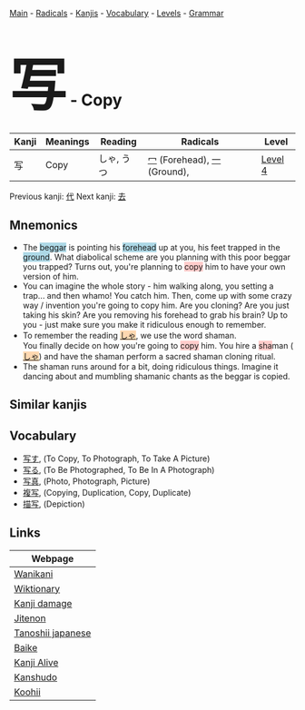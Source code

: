 <style> bigfont {font-size: 100px}</style>
[Main](../README.md) -
[Radicals](../radicals.md) -
[Kanjis](../kanjis.md) -
[Vocabulary](../vocabulary.md) -
[Levels](../levels.md) -
[Grammar](../grammar.md)
# <bigfont> 写</bigfont> - Copy 

| Kanji | Meanings | Reading | Radicals | Level |
| --- | --- | --- | --- | --- |
| 写 | Copy | しゃ, うつ | [冖](../radicals/冖.md) (Forehead), [一](../radicals/一.md) (Ground),  | [Level 4](../levels/wk_level4.md) |

Previous kanji: [代](代.md) Next kanji: [去](去.md) 

## Mnemonics
 * The <span style="background-color:#ADD8E6"> beggar</span> is pointing his <span style="background-color:#ADD8E6"> forehead</span> up at you, his feet trapped in the <span style="background-color:#ADD8E6"> ground</span>. What diabolical scheme are you planning with this poor beggar you trapped? Turns out, you're planning to <span style="background-color:#ffcccb"> copy</span> him to have your own version of him.
* You can imagine the whole story - him walking along, you setting a trap... and then whamo! You catch him. Then, come up with some crazy way / invention you're going to copy him. Are you cloning? Are you just taking his skin? Are you removing his forehead to grab his brain? Up to you - just make sure you make it ridiculous enough to remember.
* To remember the reading <span style="background-color:#fed8b1"> [しゃ](https://jisho.org/search/しゃ)</span>, we use the word shaman.<br />You finally decide on how you're going to <span style="background-color:#ffcccb"> copy</span> him. You hire a <span style="background-color:#ffcccb"> sha</span>man (<span style="background-color:#fed8b1"> [しゃ](https://jisho.org/search/しゃ)</span>) and have the shaman perform a sacred shaman cloning ritual.
* The shaman runs around for a bit, doing ridiculous things. Imagine it dancing about and mumbling shamanic chants as the beggar is copied.


## Similar kanjis
 


## Vocabulary
 * [写す](../vocabulary/写.md), (To Copy, To Photograph, To Take A Picture)
* [写る](../vocabulary/写.md), (To Be Photographed, To Be In A Photograph)
* [写真](../vocabulary/写.md), (Photo, Photograph, Picture)
* [複写](../vocabulary/写.md), (Copying, Duplication, Copy, Duplicate)
* [描写](../vocabulary/写.md), (Depiction)



## Links 

| Webpage |
| --- |
| [Wanikani          ](https://www.wanikani.com/kanji/写) |
| [Wiktionary        ](https://en.wiktionary.org/wiki/写) |
| [Kanji damage      ](http://www.kanjidamage.com/kanji/search?utf8=✓&q=写) |
| [Jitenon           ](https://jitenon.com/kanji/写) |
| [Tanoshii japanese ](https://www.tanoshiijapanese.com/dictionary/kanji.cfm?k=写) |
| [Baike             ](https://baike.baidu.com/item/写) |
| [Kanji Alive       ](https://app.kanjialive.com/写) |
| [Kanshudo          ](https://www.kanshudo.com/searchmn?q=写) |
| [Koohii            ](https://kanji.koohii.com/study/kanji/写) |
